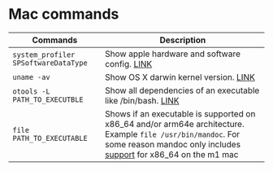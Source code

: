 # Mac commands

| Commands | Description | 
| ------- | ------- |
| `system_profiler SPSoftwareDataType` | Show apple hardware and software config. [LINK](https://www.cyberciti.biz/faq/mac-osx-find-tell-operating-system-version-from-bash-prompt/) |
| `uname -av` | Show OS X darwin kernel version. [LINK](https://www.cyberciti.biz/faq/mac-osx-find-tell-operating-system-version-from-bash-prompt/) | 
| `otools -L PATH_TO_EXECUTBLE` | Show all dependencies of an executable like /bin/bash. [LINK](https://discussions.apple.com/thread/309193) |
| `file PATH_TO_EXECUTABLE` | Shows if an executable is supported on x86_64 and/or arm64e architecture. Example `file /usr/bin/mandoc`. For some reason mandoc only includes [support](https://apple.stackexchange.com/questions/430310/apple-silicon-usr-bin-mandoc-bad-cpu-type-in-executable) for x86_64 on the m1 mac |
